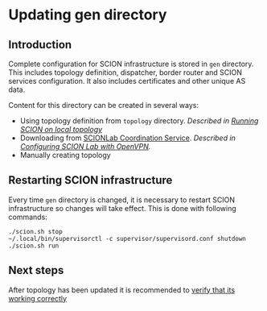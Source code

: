 # Updating gen directory

## Introduction

Complete configuration for SCION infrastructure is stored in `gen` directory. This includes topology definition, dispatcher, border router and SCION services configuration. It also includes certificates and other unique AS data. 

Content for this directory can be created in several ways:

- Using topology definition from `topology` directory. *Described in [Running SCION on local topology](/general_scion_configuration/local_top)*
- Downloading from [SCIONLab Coordination Service](https://coord.scionproto.net). *Described in [Configuring SCION Lab with OpenVPN](general_scion_configuration/vpn_setup).*
- Manually creating topology

## Restarting SCION infrastructure

Every time `gen` directory is changed, it is necessary to restart SCION infrastructure so changes will take effect. This is done with following commands:

```shell
./scion.sh stop
~/.local/bin/supervisorctl -c supervisor/supervisord.conf shutdown
./scion.sh run
```

## Next steps

After topology has been updated it is recommended to [verify that its working correctly](/general_scion_configuration/verifying_scion_installation)